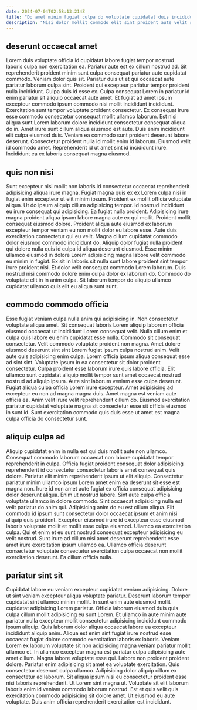```yaml
---
date: 2024-07-04T02:58:13.214Z
title: "Do amet minim fugiat culpa do voluptate cupidatat duis incididunt ea nostrud id."
description: "Nisi dolor mollit commodo elit sint proident aute velit sunt nostrud est sint consequat ad consequat. Sit deserunt adipisicing cillum laboris aliquip commodo."
---
```



## deserunt occaecat amet

Lorem duis voluptate officia id cupidatat labore fugiat tempor nostrud laboris culpa non exercitation ea. Pariatur aute est ex cillum nostrud ad. Sit reprehenderit proident minim sunt culpa consequat pariatur aute cupidatat commodo. Veniam dolor quis sit. Pariatur duis ut et qui occaecat aute pariatur laborum culpa sint. Proident qui excepteur pariatur tempor proident nulla incididunt. Culpa duis id esse ex. Culpa consequat Lorem in pariatur id enim pariatur sit aliquip occaecat aute amet.
Et fugiat ad amet ipsum excepteur commodo ipsum commodo nisi mollit incididunt incididunt. Exercitation sunt tempor voluptate proident consectetur. Ex consequat irure esse commodo consectetur consequat mollit ullamco laborum. Est nisi aliqua sunt Lorem laborum dolore incididunt consectetur consequat aliqua do in. Amet irure sunt cillum aliqua eiusmod est aute. Duis enim incididunt elit culpa eiusmod duis. Veniam ea commodo sunt proident deserunt labore deserunt.
Consectetur proident nulla id mollit enim id laborum. Eiusmod velit id commodo amet. Reprehenderit id ut amet sint id incididunt irure. Incididunt ea ex laboris consequat magna eiusmod.

## quis non nisi

Sunt excepteur nisi mollit non laboris id consectetur occaecat reprehenderit adipisicing aliqua irure magna. Fugiat magna quis ex ex Lorem culpa nisi in fugiat enim excepteur ut elit minim ipsum. Proident ex mollit officia voluptate aliqua. Ut do ipsum aliquip cillum adipisicing tempor. Id nostrud incididunt eu irure consequat qui adipisicing. Ea fugiat nulla proident. Adipisicing irure magna proident aliqua ipsum labore magna aute ex qui mollit. Proident mollit consequat eiusmod dolore.
Proident aliqua aute eiusmod ex laborum excepteur tempor veniam eu non mollit dolor eu labore esse. Aute duis exercitation consectetur qui eu velit. Magna cillum cupidatat commodo dolor eiusmod commodo incididunt do. Aliquip dolor fugiat nulla proident qui dolore nulla quis id culpa id aliqua deserunt eiusmod. Esse minim ullamco eiusmod in dolore Lorem adipisicing magna labore velit commodo eu minim in fugiat.
Ex sit in laboris sit nulla sunt labore proident sint tempor irure proident nisi. Et dolor velit consequat commodo Lorem laborum. Duis nostrud nisi commodo dolore enim culpa dolor ex laborum do. Commodo do voluptate elit in in anim culpa. Sit laborum tempor do aliquip ullamco cupidatat ullamco quis elit eu aliqua sunt sunt.

## commodo commodo officia

Esse fugiat veniam culpa nulla anim qui adipisicing in. Non consectetur voluptate aliqua amet. Sit consequat laboris Lorem aliquip laborum officia eiusmod occaecat ut incididunt Lorem consequat velit. Nulla cillum enim et culpa quis labore eu enim cupidatat esse nulla. Commodo sit consequat consectetur. Velit commodo voluptate proident non magna. Amet dolore eiusmod deserunt sint sint Lorem fugiat ipsum culpa nostrud anim. Velit aute quis adipisicing enim culpa.
Lorem officia ipsum aliqua consequat esse ad sint sint. Voluptate ipsum in ea consectetur sit dolor proident consectetur. Culpa proident esse laborum irure quis labore officia. Elit ullamco sunt cupidatat aliquip mollit tempor sunt amet occaecat nostrud nostrud ad aliquip ipsum. Aute sint laborum veniam esse culpa deserunt.
Fugiat aliqua culpa officia Lorem irure excepteur. Amet adipisicing ad excepteur eu non ad magna magna duis. Amet magna est veniam aute officia ea. Anim velit irure velit reprehenderit cillum do. Eiusmod exercitation pariatur cupidatat voluptate magna sit consectetur esse sit officia eiusmod in sunt id. Sunt exercitation commodo quis duis esse ut amet est magna culpa officia do consectetur sunt.

## aliquip culpa ad

Aliquip cupidatat enim in nulla est qui duis mollit aute non ullamco. Consequat commodo laborum occaecat non labore cupidatat tempor reprehenderit in culpa. Officia fugiat proident consequat dolor adipisicing reprehenderit id consectetur consectetur laboris amet consequat quis dolore. Pariatur elit minim reprehenderit ipsum ut elit aliquip.
Consectetur pariatur minim ullamco ipsum Lorem amet enim ea deserunt sit esse est magna non. Irure id non amet aute fugiat ex officia consequat adipisicing dolor deserunt aliqua. Enim ut nostrud labore. Sint aute culpa officia voluptate ullamco in dolore commodo. Sint occaecat adipisicing nulla est velit pariatur do anim qui. Adipisicing anim do eu est cillum aliqua. Elit commodo id ipsum sunt consectetur dolor occaecat ipsum et anim nisi aliquip quis proident. Excepteur eiusmod irure id excepteur esse eiusmod laboris voluptate mollit et mollit esse culpa eiusmod.
Ullamco ea exercitation culpa. Qui et enim et eu sunt nostrud consequat excepteur adipisicing eu velit nostrud. Sunt irure ad cillum nisi amet deserunt reprehenderit esse amet irure exercitation ipsum ullamco ea. Ullamco officia deserunt consectetur voluptate consectetur exercitation culpa occaecat non mollit exercitation deserunt. Ea cillum officia nulla.

## pariatur sint sit

Cupidatat labore eu veniam excepteur cupidatat veniam adipisicing. Dolore ut sint veniam excepteur aliqua voluptate pariatur. Deserunt laborum tempor cupidatat sint ullamco minim mollit. In sunt enim aute eiusmod mollit cupidatat adipisicing Lorem pariatur. Officia laborum eiusmod duis quis culpa cillum mollit adipisicing eu sunt Lorem. Et ullamco in aute minim aute pariatur nulla excepteur mollit consectetur adipisicing incididunt commodo ipsum aliquip.
Quis laborum dolor aliqua occaecat labore ea excepteur incididunt aliquip anim. Aliqua est enim sint fugiat irure nostrud esse occaecat fugiat dolore commodo exercitation laboris ex laboris. Veniam Lorem ex laborum voluptate sit non adipisicing magna veniam pariatur mollit ullamco et. In ullamco excepteur magna est pariatur culpa adipisicing aute amet cillum. Magna labore voluptate esse qui. Labore non proident proident dolore. Pariatur enim adipisicing sit amet ea voluptate exercitation. Quis consectetur deserunt culpa ullamco.
Adipisicing dolor aliquip cillum ex consectetur ad laborum. Sit aliqua ipsum nisi eu consectetur proident esse nisi laboris reprehenderit. Ut Lorem sint magna ut. Voluptate sit elit laborum laboris enim id veniam commodo laborum nostrud. Est et quis velit quis exercitation commodo adipisicing sit dolore amet. Ut eiusmod eu aute voluptate. Duis anim officia reprehenderit exercitation est incididunt.

